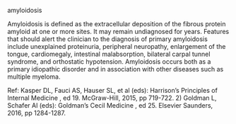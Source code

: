 amyloidosis

Amyloidosis is defined as the extracellular deposition of the fibrous protein amyloid at one or more sites. It may remain undiagnosed for years. Features that should alert the clinician to the diagnosis of primary amyloidosis include unexplained proteinuria, peripheral neuropathy, enlargement of the tongue, cardiomegaly, intestinal malabsorption, bilateral carpal tunnel syndrome, and orthostatic hypotension. Amyloidosis occurs both as a primary idiopathic disorder and in association with other diseases such as multiple myeloma.

Ref: Kasper DL, Fauci AS, Hauser SL, et al (eds): Harrison’s Principles of Internal Medicine , ed 19. McGraw-Hill, 2015, pp 719-722.  2) Goldman L, Schafer AI (eds): Goldman’s Cecil Medicine , ed 25. Elsevier Saunders, 2016, pp 1284-1287.